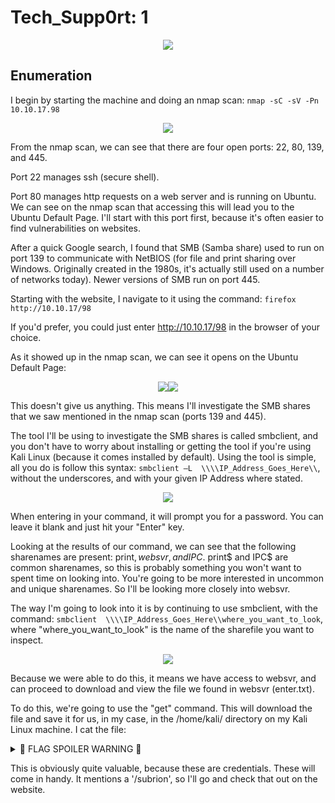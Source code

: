 # Tech_Supp0rt: 1
<p align="center"><img src="https://user-images.githubusercontent.com/60375020/164568509-7ebe3105-7af2-4301-94ae-e7cd6840d93d.png"></p>

## Enumeration
I begin by starting the machine and doing an nmap scan: ```nmap -sC -sV -Pn 10.10.17.98```

<p align="center"><img src="https://user-images.githubusercontent.com/60375020/164568833-b9293896-5045-4cdf-92d0-3a828c7c8efd.png"></p>

From the nmap scan, we can see that there are four open ports: 22, 80, 139, and 445.

Port 22 manages ssh (secure shell).  

Port 80 manages http requests on a web server and is running on Ubuntu. We can see on the nmap scan that accessing this will lead you to the Ubuntu Default Page. I'll start with this port first, because it's often easier to find vulnerabilities on websites. 

After a quick Google search, I found that SMB (Samba share) used to run on port 139 to communicate with NetBIOS (for file and print sharing over Windows. Originally created in the 1980s, it's actually still used on a number of networks today). Newer versions of SMB run on port 445.

Starting with the website, I navigate to it using the command: ```firefox http://10.10.17/98```

If you'd prefer, you could just enter http://10.10.17/98 in the browser of your choice. 

As it showed up in the nmap scan, we can see it opens on the Ubuntu Default Page: 

<p align="center"><img src="https://user-images.githubusercontent.com/60375020/166619250-ffe50728-232b-4c40-b3ac-690067359ce1.png"><img src="https://user-images.githubusercontent.com/60375020/166619311-39b37a6a-7ea6-4448-a03e-fb5e3ea599eb.png"></p>

This doesn't give us anything. This means I'll investigate the SMB shares that we saw mentioned in the nmap scan (ports 139 and 445).  

The tool I'll be using to investigate the SMB shares is called smbclient, and you don't have to worry about installing or getting the tool if you're using Kali Linux (because it comes installed by default). Using the tool is simple, all you do is follow this syntax: ```smbclient –L  \\\\IP_Address_Goes_Here\\```, without the underscores, and with your given IP Address where stated.
<p align="center"><img src="https://user-images.githubusercontent.com/60375020/166620233-ce1432c1-d2de-4664-bfec-64d818ffbdeb.png"></p>

When entering in your command, it will prompt you for a password. You can leave it blank and just hit your "Enter" key.  

Looking at the results of our command, we can see that the following sharenames are present: print$, websvr, and IPC$. print$ and IPC$ are common sharenames, so this is probably something you won't want to spent time on  looking into. You're going to be more interested in uncommon and unique sharenames. So I'll be looking more closely into websvr.  

The way I'm going to look into it is by continuing to use smbclient, with the command: ```smbclient  \\\\IP_Address_Goes_Here\\where_you_want_to_look```, where "where_you_want_to_look" is the name of the sharefile you want to inspect. 

<p align="center"><img src="https://user-images.githubusercontent.com/60375020/166620556-901b6e00-c5ad-4030-9965-739bf7264cf9.png"></p>
Because we were able to do this, it means we have access to websvr, and can proceed to download and view the file we found in websvr (enter.txt). 

To do this, we're going to use the "get" command. This will download the file and save it for us, in my case, in the /home/kali/ directory on my Kali Linux machine. 
I cat the file:  

<details>
  <summary> 📣 FLAG SPOILER WARNING 📣 </summary> 
  
  This is a password. You might have to tweak the final result just a little.... 😉
  Can't go giving the true flag, now can I?
 
![image](https://github.com/AliyahMillan/Hacking/files/8617771/cat.enter.txt)
</details>


This is obviously quite valuable, because these are credentials. These will come  in handy. It mentions a '/subrion', so I'll go and check that out on the website.  
